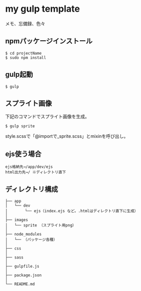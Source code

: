 # my gulp template
メモ、忘備録、色々

## npmパッケージインストール

```
$ cd projectName
$ sudo npm install
```


## gulp起動
```
$ gulp
```

## スプライト画像
下記のコマンドでスプライト画像を生成。

```
$ gulp sprite
```
style.scssで「@importで_sprite.scss」とmixinを呼び出し。

## ejs使う場合

```
ejs格納先→/app/dev/ejs
html出力先→/ ※ディレクトリ直下
```


## ディレクトリ構成

```
├── app
│   └── dev
│   　   └── ejs（index.ejs など。.htmlはディレクトリ直下に生成）│├── images
│   └── sprite （スプライト用png）│├── node_modules
│   └── （パッケージ各種）│├── css
│├── sass
│├── gulpfile.js│├── package.json
│
└── README.md
```
